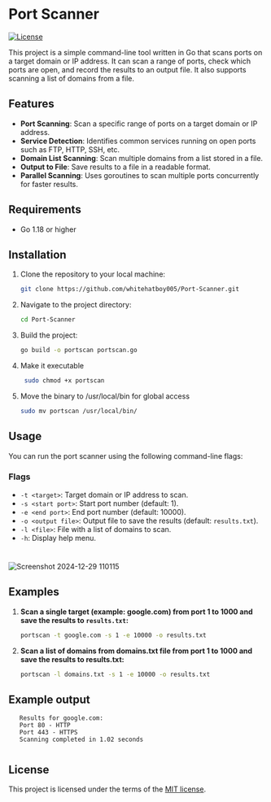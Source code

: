 # Port Scanner
[![License](https://img.shields.io/github/license/whitehatboy005/Blockchain-Based-Voting-System)](LICENSE.md)

This project is a simple command-line tool written in Go that scans ports on a target domain or IP address. It can scan a range of ports, check which ports are open, and record the results to an output file. It also supports scanning a list of domains from a file.

## Features

- **Port Scanning**: Scan a specific range of ports on a target domain or IP address.
- **Service Detection**: Identifies common services running on open ports such as FTP, HTTP, SSH, etc.
- **Domain List Scanning**: Scan multiple domains from a list stored in a file.
- **Output to File**: Save results to a file in a readable format.
- **Parallel Scanning**: Uses goroutines to scan multiple ports concurrently for faster results.

## Requirements

- Go 1.18 or higher

## Installation

1. Clone the repository to your local machine:
   ```bash
   git clone https://github.com/whitehatboy005/Port-Scanner.git
   ```
2. Navigate to the project directory:
   ```bash
   cd Port-Scanner
   ```
3. Build the project:
   ```bash
   go build -o portscan portscan.go
   ```
4. Make it executable
   ```bash
    sudo chmod +x portscan
   ```
5. Move the binary to /usr/local/bin for global access
   ```bash
   sudo mv portscan /usr/local/bin/
   ```
## Usage

You can run the port scanner using the following command-line flags:

### Flags

- `-t <target>`: Target domain or IP address to scan.
- `-s <start port>`: Start port number (default: 1).
- `-e <end port>`: End port number (default: 10000).
- `-o <output file>`: Output file to save the results (default: `results.txt`).
- `-l <file>`: File with a list of domains to scan.
- `-h`: Display help menu.
#
![Screenshot 2024-12-29 110115](https://github.com/user-attachments/assets/cb8093eb-18f3-4612-8032-f5c953d87f4d)

## Examples

1. **Scan a single target (example: google.com) from port 1 to 1000 and save the results to `results.txt`:**

   ```bash
   portscan -t google.com -s 1 -e 10000 -o results.txt
   ```
2. **Scan a list of domains from domains.txt file from port 1 to 1000 and save the results to results.txt:**
   ```bash
   portscan -l domains.txt -s 1 -e 10000 -o results.txt
   ```
## Example output
  ```
     Results for google.com:
     Port 80 - HTTP
     Port 443 - HTTPS
     Scanning completed in 1.02 seconds
  ```
#
## License

This project is licensed under the terms of the [MIT license](LICENSE.md).
